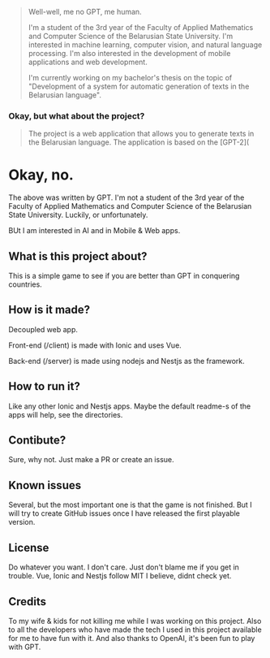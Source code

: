 > Well-well, me no GPT, me human.
> 
> I'm a student of the 3rd year of the Faculty of Applied Mathematics and Computer Science of the Belarusian State University. I'm interested in machine learning, computer vision, and natural language processing. I'm also interested in the development of mobile applications and web development.
>
> I'm currently working on my bachelor's thesis on the topic of "Development of a system for automatic generation of texts in the Belarusian language".

### Okay, but what about the project?

>The project is a web application that allows you to generate texts in the Belarusian language. The application is based on the [GPT-2](

# Okay, no.

The above was written by GPT. I'm not a student of the 3rd year of the Faculty of Applied Mathematics and Computer Science of the Belarusian State University. Luckily, or unfortunately.

BUt I am interested in AI and in Mobile & Web apps.

## What is this project about?

This is a simple game to see if you are better than GPT in conquering countries.

## How is it made?

Decoupled web app. 

Front-end (/client) is made with Ionic and uses Vue.

Back-end (/server) is made using nodejs and Nestjs as the framework.

## How to run it?

Like any other Ionic and Nestjs apps. Maybe the default readme-s of the apps will help, see the directories.

## Contibute?

Sure, why not. Just make a PR or create an issue. 

## Known issues

Several, but the most important one is that the game is not finished. But I will try to create GitHub issues once I have released the first playable version.

## License

Do whatever you want. I don't care. Just don't blame me if you get in trouble. Vue, Ionic and Nestjs follow MIT I believe, didnt check yet.

## Credits

To my wife & kids for not killing me while I was working on this project. Also to all the developers who have made the tech I used in this project available for me to have fun with it. And also thanks to OpenAI, it's been fun to play with GPT.
